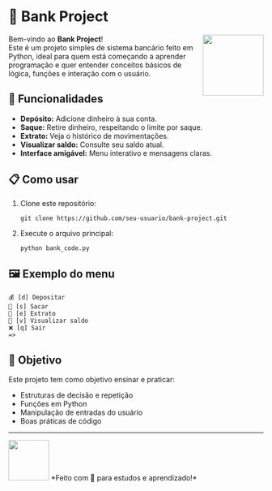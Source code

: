 # 💸 Bank Project

<img src="https://img.icons8.com/color/96/000000/bank.png" align="right" width="120"/>

Bem-vindo ao **Bank Project**!  
Este é um projeto simples de sistema bancário feito em Python, ideal para quem está começando a aprender programação e quer entender conceitos básicos de lógica, funções e interação com o usuário.

## 🚀 Funcionalidades

- **Depósito:** Adicione dinheiro à sua conta.
- **Saque:** Retire dinheiro, respeitando o limite por saque.
- **Extrato:** Veja o histórico de movimentações.
- **Visualizar saldo:** Consulte seu saldo atual.
- **Interface amigável:** Menu interativo e mensagens claras.

## 📋 Como usar

1. Clone este repositório:
   ```
   git clone https://github.com/seu-usuario/bank-project.git
   ```
2. Execute o arquivo principal:
   ```
   python bank_code.py
   ```

## 🖼️ Exemplo do menu

```
💰 [d] Depositar
💸 [s] Sacar
📄 [e] Extrato
👀 [v] Visualizar saldo
❌ [q] Sair
=> 
```

## 🎯 Objetivo

Este projeto tem como objetivo ensinar e praticar:
- Estruturas de decisão e repetição
- Funções em Python
- Manipulação de entradas do usuário
- Boas práticas de código

---

<img src="https://img.icons8.com/color/96/000000/money.png" width="80"/>  
*Feito com 💙 para estudos e aprendizado!*

